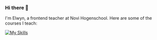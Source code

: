 ### Hi there 👋

I'm Elwyn, a frontend teacher at Novi Hogenschool. Here are some of the courses I teach:


[![My Skills](https://skillicons.dev/icons?i=html,css,js,react,figma)](https://skillicons.dev)
